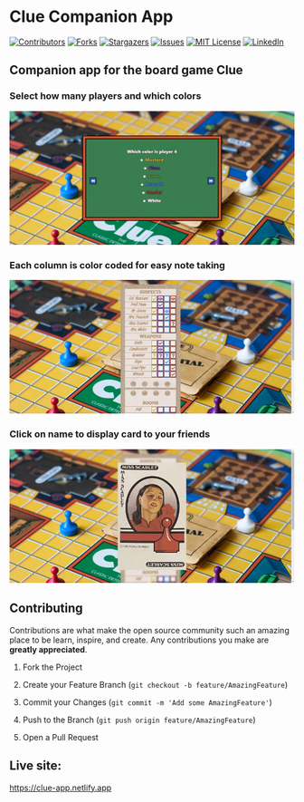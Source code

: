 # Clue Companion App

[![Contributors][contributors-shield]][contributors-url]
[![Forks][forks-shield]][forks-url]
[![Stargazers][stars-shield]][stars-url]
[![Issues][issues-shield]][issues-url]
[![MIT License][license-shield]][license-url]
[![LinkedIn][linkedin-shield]][linkedin-url]

## Companion app for the board game Clue

### Select how many players and which colors

![startup display](./assets/images/screenshot1.png)

### Each column is color coded for easy note taking

![notepad display](./assets/images/screenshot3.png)

### Click on name to display card to your friends

![card display](./assets/images/screenshot4.png)

## Contributing 

Contributions are what make the open source community such an amazing place to be learn, inspire, and create. Any contributions you make are **greatly appreciated**.

1. Fork the Project

2. Create your Feature Branch (`git checkout -b feature/AmazingFeature`)

3. Commit your Changes (`git commit -m 'Add some AmazingFeature'`)

4. Push to the Branch (`git push origin feature/AmazingFeature`)

5. Open a Pull Request

## Live site: 

https://clue-app.netlify.app



[contributors-shield]: https://img.shields.io/github/contributors/bryanbloomquist/clue.svg?style=flat-square
[contributors-url]: https://github.com/bryanbloomquist/clue/graphs/contributors
[forks-shield]: https://img.shields.io/github/forks/bryanbloomquist/clue.svg?style=flat-square
[forks-url]: https://github.com/bryanbloomquist/clue/network/members
[stars-shield]: https://img.shields.io/github/stars/bryanbloomquist/clue.svg?style=flat-square
[stars-url]: https://github.com/bryanbloomquist/clue/stargazers
[issues-shield]: https://img.shields.io/github/issues/bryanbloomquist/clue.svg?style=flat-square
[issues-url]: https://github.com/bryanbloomquist/clue/issues
[license-shield]: https://img.shields.io/github/license/bryanbloomquist/clue.svg?style=flat-square
[license-url]: https://github.com/bryanbloomquist/clue/blob/master/LICENSE.txt
[linkedin-shield]: https://img.shields.io/badge/-LinkedIn-black.svg?style=flat-square&logo=linkedin&colorB=555
[linkedin-url]: https://www.linkedin.com/in/bryan-bloomquist-b1374416b/
[product-screenshot]: ./assets/images/screenshot3.png